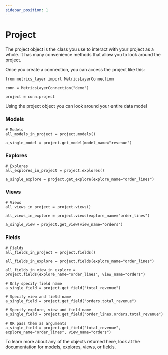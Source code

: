 ```yaml
---
sidebar_position: 1
---
```


# Project

The project object is the class you use to interact with your project as a whole. It has many convenience methods that allow you to look around the project.

Once you create a connection, you can access the project like this:

```
from metrics_layer import MetricsLayerConnection

conn = MetricsLayerConnection("demo")

project = conn.project
```

Using the project object you can look around your entire data model


### Models
```
# Models
all_models_in_project = project.models()

a_single_model = project.get_model(model_name="revenue")
```


### Explores
```
# Explores
all_explores_in_project = project.explores()

a_single_explore = project.get_explore(explore_name="order_lines")
```


### Views
```
# Views
all_views_in_project = project.views()

all_views_in_explore = project.views(explore_name="order_lines")

a_single_view = project.get_view(view_name="orders")
```


### Fields
```
# Fields
all_fields_in_project = project.fields()

all_fields_in_explore = project.fields(explore_name="order_lines")

all_fields_in_view_in_explore = project.fields(explore_name="order_lines", view_name="orders")

# Only specify field name
a_single_field = project.get_field("total_revenue")

# Specify view and field name
a_single_field = project.get_field("orders.total_revenue")

# Specify explore, view and field name
a_single_field = project.get_field("order_lines.orders.total_revenue")

# OR pass them as arguments
a_single_field = project.get_field("total_revenue", explore_name="order_lines", view_name="orders")
```


To learn more about any of the objects returned here, look at the documentation for [models](./2_model.md), [explores](./3_explore.md), [views](./4_view.md), or [fields](./5_field.md).